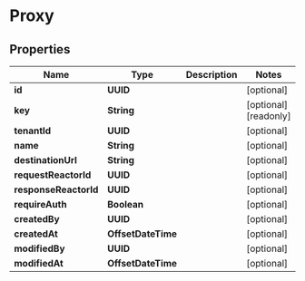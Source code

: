 

# Proxy


## Properties

| Name | Type | Description | Notes |
|------------ | ------------- | ------------- | -------------|
|**id** | **UUID** |  |  [optional] |
|**key** | **String** |  |  [optional] [readonly] |
|**tenantId** | **UUID** |  |  [optional] |
|**name** | **String** |  |  [optional] |
|**destinationUrl** | **String** |  |  [optional] |
|**requestReactorId** | **UUID** |  |  [optional] |
|**responseReactorId** | **UUID** |  |  [optional] |
|**requireAuth** | **Boolean** |  |  [optional] |
|**createdBy** | **UUID** |  |  [optional] |
|**createdAt** | **OffsetDateTime** |  |  [optional] |
|**modifiedBy** | **UUID** |  |  [optional] |
|**modifiedAt** | **OffsetDateTime** |  |  [optional] |




